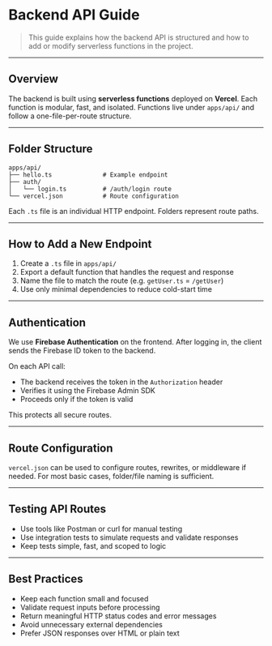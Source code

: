 # Backend API Guide

> This guide explains how the backend API is structured and how to add or modify serverless functions in the project.

---

## Overview

The backend is built using **serverless functions** deployed on **Vercel**. Each function is modular, fast, and isolated. Functions live under `apps/api/` and follow a one-file-per-route structure.

---

## Folder Structure

```
apps/api/
├── hello.ts              # Example endpoint
├── auth/
│   └── login.ts          # /auth/login route
└── vercel.json           # Route configuration
```

Each `.ts` file is an individual HTTP endpoint. Folders represent route paths.

---

## How to Add a New Endpoint

1. Create a `.ts` file in `apps/api/`
2. Export a default function that handles the request and response
3. Name the file to match the route (e.g. `getUser.ts` = `/getUser`)
4. Use only minimal dependencies to reduce cold-start time

---

## Authentication

We use **Firebase Authentication** on the frontend. After logging in, the client sends the Firebase ID token to the backend.

On each API call:

- The backend receives the token in the `Authorization` header
- Verifies it using the Firebase Admin SDK
- Proceeds only if the token is valid

This protects all secure routes.

---

## Route Configuration

`vercel.json` can be used to configure routes, rewrites, or middleware if needed. For most basic cases, folder/file naming is sufficient.

---

## Testing API Routes

- Use tools like Postman or curl for manual testing
- Use integration tests to simulate requests and validate responses
- Keep tests simple, fast, and scoped to logic

---

## Best Practices

- Keep each function small and focused
- Validate request inputs before processing
- Return meaningful HTTP status codes and error messages
- Avoid unnecessary external dependencies
- Prefer JSON responses over HTML or plain text

